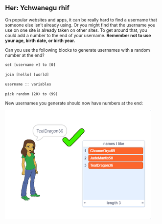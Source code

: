 ## Her: Ychwanegu rhif

On popular websites and apps, it can be really hard to find a username that someone else isn’t already using. Or you might find that the username you use on one site is already taken on other sites. To get around that, you could add a number to the end of your username. **Remember not to use your age, birth date, or birth year.**

Can you use the following blocks to generate usernames with a random number at the end?

```blocks3
set [username v] to [0]

join [hello] [world]

username :: variables

pick random (20) to (99)
```

New usernames you generate should now have numbers at the end:

![screenshot](images/usernames-with-numbers.png)